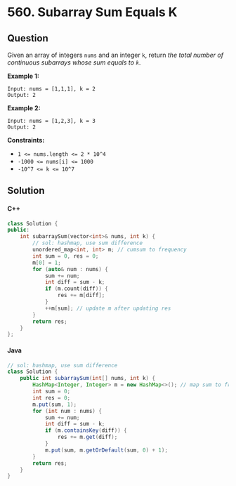 # 560. Subarray Sum Equals K

## Question

Given an array of integers `nums` and an integer `k`, return _the total number of continuous subarrays whose sum equals to `k`_.

**Example 1:**

```
Input: nums = [1,1,1], k = 2
Output: 2
```

**Example 2:**

```
Input: nums = [1,2,3], k = 3
Output: 2
```

**Constraints:**

* `1 <= nums.length <= 2 * 10^4`
* `-1000 <= nums[i] <= 1000`
* `-10^7 <= k <= 10^7`

## Solution

#### C++

```cpp
class Solution {
public:
    int subarraySum(vector<int>& nums, int k) {
        // sol: hashmap, use sum difference
        unordered_map<int, int> m; // cumsum to frequency
        int sum = 0, res = 0;
        m[0] = 1;
        for (auto& num : nums) {
            sum += num;
            int diff = sum - k;
            if (m.count(diff)) {
                res += m[diff];
            }
            ++m[sum]; // update m after updating res
        }
        return res;
    }
};
```

#### Java

```java
// sol: hashmap, use sum difference
class Solution {
    public int subarraySum(int[] nums, int k) {
        HashMap<Integer, Integer> m = new HashMap<>(); // map sum to freq
        int sum = 0;
        int res = 0;
        m.put(sum, 1);
        for (int num : nums) {
            sum += num;
            int diff = sum - k;
            if (m.containsKey(diff)) {
                res += m.get(diff);
            }
            m.put(sum, m.getOrDefault(sum, 0) + 1);
        }
        return res;
    }
}
```

